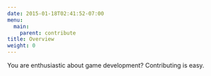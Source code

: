 ```yaml
---
date: 2015-01-18T02:41:52-07:00
menu:
  main:
    parent: contribute
title: Overview
weight: 0
---
```

You are enthusiastic about game development? Contributing is easy.
